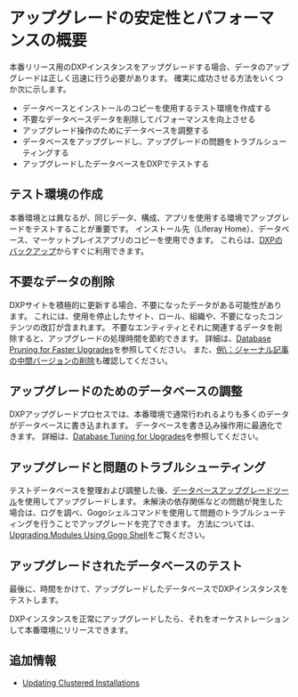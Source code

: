 # アップグレードの安定性とパフォーマンスの概要

本番リリース用のDXPインスタンスをアップグレードする場合、データのアップグレードは正しく迅速に行う必要があります。 確実に成功させる方法をいくつか次に示します。

* データベースとインストールのコピーを使用するテスト環境を作成する
* 不要なデータベースデータを削除してパフォーマンスを向上させる
* アップグレード操作のためにデータベースを調整する
* データベースをアップグレードし、アップグレードの問題をトラブルシューティングする
* アップグレードしたデータベースをDXPでテストする

<a name="テスト環境の作成" />

## テスト環境の作成

本番環境とは異なるが、同じデータ、構成、アプリを使用する環境でアップグレードをテストすることが重要です。 インストール先（Liferay Home）、データベース、マーケットプレイスアプリのコピーを使用できます。 これらは、[DXPのバックアップ](../../maintaining-a-liferay-dxp-installation/backing-up.md)からすぐに利用できます。

<a name="不要なデータの削除" />

## 不要なデータの削除

DXPサイトを積極的に更新する場合、不要になったデータがある可能性があります。 これには、使用を停止したサイト、ロール、組織や、不要になったコンテンツの改訂が含まれます。 不要なエンティティとそれに関連するデータを削除すると、アップグレードの処理時間を節約できます。 詳細は、[Database Pruning for Faster Upgrades](./database-pruning-for-faster-upgrades.md)を参照してください。 また、[例\：ジャーナル記事の中間バージョンの削除](./example-removing-intermediate-journal-article-versions.md)も確認してください。

<a name="アップグレードのためのデータベースの調整" />

## アップグレードのためのデータベースの調整

DXPアップグレードプロセスでは、本番環境で通常行われるよりも多くのデータがデータベースに書き込まれます。 データベースを書き込み操作用に最適化できます。 詳細は、[Database Tuning for Upgrades](./database-tuning-for-upgrades.md)を参照してください。

<a name="アップグレードと問題のトラブルシューティング" />

## アップグレードと問題のトラブルシューティング

テストデータベースを整理および調整した後、[データベースアップグレードツール](../upgrade-basics/using-the-database-upgrade-tool.md)を使用してアップグレードします。 未解決の依存関係などの問題が発生した場合は、ログを調べ、Gogoシェルコマンドを使用して問題のトラブルシューティングを行うことでアップグレードを完了できます。 方法については、[Upgrading Modules Using Gogo Shell](./upgrading-modules-using-gogo-shell.md)をご覧ください。

<a name="アップグレードされたデータベースのテスト" />

## アップグレードされたデータベースのテスト

最後に、時間をかけて、アップグレードしたデータベースでDXPインスタンスをテストします。

DXPインスタンスを正常にアップグレードしたら、それをオーケストレーションして本番環境にリリースできます。

<a name="追加情報" />

## 追加情報

* [Updating Clustered Installations](../../maintaining-a-liferay-dxp-installation/maintaining-clustered-installations/maintaining-clustered-installations.md)